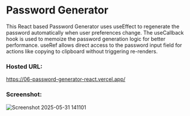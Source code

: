 # Password Generator
This React based Password Generator uses useEffect to regenerate the password automatically when user preferences change. The useCallback hook is used to memoize the password generation logic for better performance. useRef allows direct access to the password input field for actions like copying to clipboard without triggering re-renders.

### Hosted URL:
https://06-password-generator-react.vercel.app/ 

### Screenshot:
![Screenshot 2025-05-31 141101](https://github.com/user-attachments/assets/bbc6d716-22f3-494b-9323-9f2833ec87a4)
